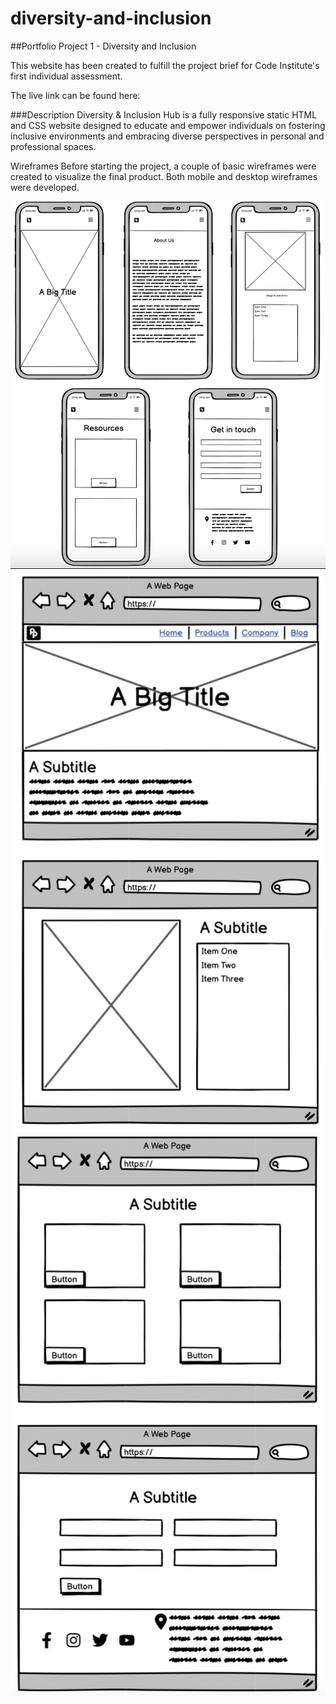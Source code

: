 # diversity-and-inclusion

##Portfolio Project 1 - Diversity and Inclusion

This website has been created to fulfill the project brief for Code Institute's first individual assessment.

The live link can be found here:

###Description
Diversity & Inclusion Hub is a fully responsive static HTML and CSS website designed to educate and empower individuals on fostering inclusive environments and embracing diverse perspectives in personal and professional spaces.

Wireframes
Before starting the project, a couple of basic wireframes were created to visualize the final product. Both mobile and desktop wireframes were developed.

![wireframe for phone](assets/images/phone1.png)
![wireframe for phone 2](assets/images/large-screen-1.png)
![wireframe for large screen 2](assets/images/large-screen-2.png)
